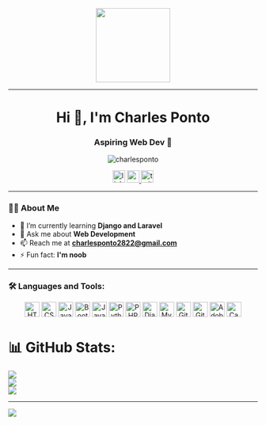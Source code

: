 <div align="center">
  <img height="150" src="https://media.giphy.com/media/M9gbBd9nbDrOTu1Mqx/giphy.gif" />
</div>

---

<h1 align="center">Hi 👋, I'm Charles Ponto</h1>
<h3 align="center">Aspiring Web Dev 🚀</h3>

<p align="center">
  <img src="https://komarev.com/ghpvc/?username=charlesponto&label=Profile%20views&color=0e75b6&style=flat" alt="charlesponto" />
</p>

<div align="center">
  <img src="https://img.shields.io/static/v1?message=LinkedIn&logo=linkedin&label=&color=0077B5&logoColor=white&labelColor=&style=for-the-badge" height="25" alt="linkedin logo" />
  <a href="https://www.youtube.com/c/darwan gaming" target="_blank">
    <img src="https://img.shields.io/static/v1?message=Youtube&logo=youtube&label=&color=FF0000&logoColor=white&labelColor=&style=for-the-badge" height="25" alt="youtube logo" />
  </a>
  <img src="https://img.shields.io/static/v1?message=Twitter&logo=twitter&label=&color=1DA1F2&logoColor=white&labelColor=&style=for-the-badge" height="25" alt="twitter logo" />
</div>

---

### 👨‍💻 About Me

- 🌱 I’m currently learning **Django and Laravel**<br>
- 💬 Ask me about **Web Development**<br>
- 📫 Reach me at **charlesponto2822@gmail.com**<br>
- ⚡ Fun fact: **I'm noob**

---

### 🛠 Languages and Tools:

<div align="center">
  <img src="https://img.shields.io/badge/html5-%23E34F26.svg?style=for-the-badge&logo=html5&logoColor=white" height="30" alt="HTML5" />
  <img src="https://img.shields.io/badge/css3-%231572B6.svg?style=for-the-badge&logo=css3&logoColor=white" height="30" alt="CSS3" />
  <img src="https://img.shields.io/badge/javascript-%23323330.svg?style=for-the-badge&logo=javascript&logoColor=%23F7DF1E" height="30" alt="JavaScript" />
  <img src="https://img.shields.io/badge/bootstrap-%238511FA.svg?style=for-the-badge&logo=bootstrap&logoColor=white" height="30" alt="Bootstrap" />
  <img src="https://img.shields.io/badge/java-%23ED8B00.svg?style=for-the-badge&logo=openjdk&logoColor=white" height="30" alt="Java" />
  <img src="https://img.shields.io/badge/python-3670A0?style=for-the-badge&logo=python&logoColor=ffdd54" height="30" alt="Python" />
  <img src="https://img.shields.io/badge/php-%23777BB4.svg?style=for-the-badge&logo=php&logoColor=white" height="30" alt="PHP" />
  <img src="https://img.shields.io/badge/django-%23092E20.svg?style=for-the-badge&logo=django&logoColor=white" height="30" alt="Django" />
  <img src="https://img.shields.io/badge/mysql-4479A1.svg?style=for-the-badge&logo=mysql&logoColor=white" height="30" alt="MySQL" />
  <img src="https://img.shields.io/badge/git-%23F05033.svg?style=for-the-badge&logo=git&logoColor=white" height="30" alt="Git" />
  <img src="https://img.shields.io/badge/github-%23121011.svg?style=for-the-badge&logo=github&logoColor=white" height="30" alt="GitHub" />
  <img src="https://img.shields.io/badge/adobe%20photoshop-%2331A8FF.svg?style=for-the-badge&logo=adobe%20photoshop&logoColor=white" height="30" alt="Adobe Photoshop" />
  <img src="https://img.shields.io/badge/Canva-%2300C4CC.svg?style=for-the-badge&logo=Canva&logoColor=white" height="30" alt="Canva" />
</div>

# 📊 GitHub Stats:
![](https://github-readme-stats.vercel.app/api?username=CharlesPonto&theme=dark&hide_border=false&include_all_commits=false&count_private=false)<br/>
![](https://nirzak-streak-stats.vercel.app/?user=CharlesPonto&theme=dark&hide_border=false)<br/>
![](https://github-readme-stats.vercel.app/api/top-langs/?username=CharlesPonto&theme=dark&hide_border=false&include_all_commits=false&count_private=false&layout=compact)

---
[![](https://visitcount.itsvg.in/api?id=CharlesPonto&icon=0&color=0)](https://visitcount.itsvg.in)

<!-- Proudly created with GPRM ( https://gprm.itsvg.in ) -->
